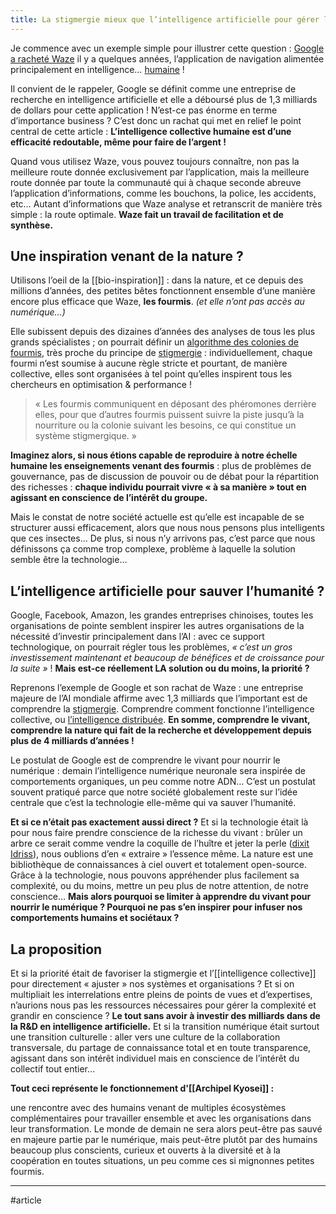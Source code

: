 ```yaml
---
title: La stigmergie mieux que l’intelligence artificielle pour gérer la complexité
---
```


Je commence avec un exemple simple pour illustrer cette question : [Google a racheté Waze](https://www.frandroid.com/marques/google/145902_google-pourrait-acquerir-lapplication-de-navigation-waze) il y a quelques années, l’application de navigation alimentée principalement en intelligence… [humaine](https://support.google.com/waze/answer/6078702?hl=fr) !

Il convient de le rappeler, Google se définit comme une entreprise de recherche en intelligence artificielle et elle a déboursé plus de 1,3 milliards de dollars pour cette application ! N’est-ce pas énorme en terme d’importance business ? C’est donc un rachat qui met en relief le point central de cette article : **L’intelligence collective humaine est d’une efficacité redoutable, même pour faire de l’argent !**

Quand vous utilisez Waze, vous pouvez toujours connaître, non pas la meilleure route donnée exclusivement par l’application, mais la meilleure route donnée par toute la communauté qui à chaque seconde abreuve l’application d’informations, comme les bouchons, la police, les accidents, etc… Autant d’informations que Waze analyse et retranscrit de manière très simple : la route optimale. **Waze fait un travail de facilitation et de synthèse.**

## **Une inspiration venant de la nature ?**

Utilisons l’oeil de la [[bio-inspiration]] : dans la nature, et ce depuis des millions d’années, des petites bêtes fonctionnent ensemble d’une manière encore plus efficace que Waze, **les fourmis**. *(et elle n’ont pas accès au numérique…)*

Elle subissent depuis des dizaines d’années des analyses de tous les plus grands spécialistes ; on pourrait définir un [algorithme des colonies de fourmis](https://fr.wikipedia.org/wiki/Algorithme_de_colonies_de_fourmis), très proche du principe de [stigmergie](https://fr.wikipedia.org/wiki/Stigmergie) : individuellement, chaque fourmi n’est soumise à aucune règle stricte et pourtant, de manière collective, elles sont organisées à tel point qu’elles inspirent tous les chercheurs en optimisation & performance !

> « Les fourmis communiquent en déposant des phéromones derrière elles, pour que d’autres fourmis puissent suivre la piste jusqu’à la nourriture ou la colonie suivant les besoins, ce qui constitue un système stigmergique. »

**Imaginez alors, si nous étions capable de reproduire à notre échelle humaine les enseignements venant des fourmis** : plus de problèmes de gouvernance, pas de discussion de pouvoir ou de débat pour la répartition des richesses : **chaque individu pourrait vivre « à sa manière » tout en agissant en conscience de l’intérêt du groupe.**

Mais le constat de notre société actuelle est qu’elle est incapable de se structurer aussi efficacement, alors que nous nous pensons plus intelligents que ces insectes… De plus, si nous n’y arrivons pas, c’est parce que nous définissons ça comme trop complexe, problème à laquelle la solution semble être la technologie…

## **L’intelligence artificielle pour sauver l’humanité ?**

Google, Facebook, Amazon, les grandes entreprises chinoises, toutes les organisations de pointe semblent inspirer les autres organisations de la nécessité d’investir principalement dans l’AI : avec ce support technologique, on pourrait régler tous les problèmes, *« c’est un gros investissement maintenant et beaucoup de bénéfices et de croissance pour la suite »* ! **Mais est-ce réellement LA solution ou du moins, la priorité ?**

Reprenons l’exemple de Google et son rachat de Waze : une entreprise majeure de l’AI mondiale affirme avec 1,3 milliards que l’important est de comprendre la [stigmergie](https://fr.wikipedia.org/wiki/Stigmergie). Comprendre comment fonctionne l’intelligence collective, ou [l’intelligence distribuée](https://fr.wikipedia.org/wiki/Intelligence_distribu%C3%A9e). **En somme, comprendre le vivant, comprendre la nature qui fait de la recherche et développement depuis plus de 4 milliards d’années !**

Le postulat de Google est de comprendre le vivant pour nourrir le numérique : demain l’intelligence numérique neuronale sera inspirée de comportements organiques, un peu comme notre ADN… C’est un postulat souvent pratiqué parce que notre société globalement reste sur l’idée centrale que c’est la technologie elle-même qui va sauver l’humanité.

**Et si ce n’était pas exactement aussi direct ?** Et si la technologie était là pour nous faire prendre conscience de la richesse du vivant : brûler un arbre ce serait comme vendre la coquille de l’huître et jeter la perle ([dixit Idriss](https://www.lepoint.fr/science/le-biomimetisme-selon-idriss-aberkane-17-le-management-de-la-nature-30-05-2017-2131393_25.php)), nous oublions d’en « extraire » l’essence même. La nature est une bibliothèque de connaissances à ciel ouvert et totalement open-source. Grâce à la technologie, nous pouvons appréhender plus facilement sa complexité, ou du moins, mettre un peu plus de notre attention, de notre conscience… **Mais alors pourquoi se limiter à apprendre du vivant pour nourrir le numérique ? Pourquoi ne pas s’en inspirer pour infuser nos comportements humains et sociétaux ?**

## La proposition

Et si la priorité était de favoriser la stigmergie et l’[[intelligence collective]] pour directement « ajuster » nos systèmes et organisations ? Et si on multipliait les interrelations entre pleins de points de vues et d’expertises, n’aurions nous pas les ressources nécessaires pour gérer la complexité et grandir en conscience ? **Le tout sans avoir à investir des milliards dans de la R&D en intelligence artificielle.** Et si la transition numérique était surtout une transition culturelle : aller vers une culture de la collaboration transversale, du partage de connaissance total et en toute transparence, agissant dans son intérêt individuel mais en conscience de l’intérêt du collectif tout entier…

**Tout ceci représente le fonctionnement d'[[Archipel Kyosei]] :**

une rencontre avec des humains venant de multiples écosystèmes complémentaires pour travailler ensemble et avec les organisations dans leur transformation. Le monde de demain ne sera alors peut-être pas sauvé en majeure partie par le numérique, mais peut-être plutôt par des humains beaucoup plus conscients, curieux et ouverts à la diversité et à la coopération en toutes situations, un peu comme ces si mignonnes petites fourmis.

---

#article

